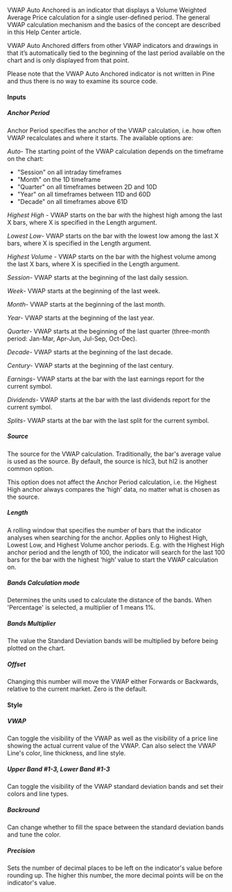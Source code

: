 VWAP Auto Anchored is an indicator that displays a Volume Weighted Average Price calculation for a single user-defined period. The general VWAP calculation mechanism and the basics of the concept are described in this Help Center article.

VWAP Auto Anchored differs from other VWAP indicators and drawings in that it’s automatically tied to the beginning of the last period available on the chart and is only displayed from that point.

Please note that the VWAP Auto Anchored indicator is not written in Pine and thus there is no way to examine its source code.

#### Inputs

##### Anchor Period

Anchor Period specifies the anchor of the VWAP calculation, i.e. how often VWAP recalculates and where it starts. The available options are:

*Auto*- The starting point of the VWAP calculation depends on the timeframe on the chart:

* "Session" on all intraday timeframes
* "Month" on the 1D timeframe
* "Quarter" on all timeframes between 2D and 10D
* "Year" on all timeframes between 11D and 60D
* "Decade" on all timeframes above 61D

*Highest High* - VWAP starts on the bar with the highest high among the last X bars, where X is specified in the Length argument.

*Lowest Low*- VWAP starts on the bar with the lowest low among the last X bars, where X is specified in the Length argument.

*Highest Volume* - VWAP starts on the bar with the highest volume among the last X bars, where X is specified in the Length argument.

*Session*- VWAP starts at the beginning of the last daily session.

*Week*- VWAP starts at the beginning of the last week.

*Month*- VWAP starts at the beginning of the last month.

*Year*- VWAP starts at the beginning of the last year.

*Quarter*- VWAP starts at the beginning of the last quarter (three-month period: Jan-Mar, Apr-Jun, Jul-Sep, Oct-Dec).

*Decade*- VWAP starts at the beginning of the last decade.

*Century*- VWAP starts at the beginning of the last century.

*Earnings*- VWAP starts at the bar with the last earnings report for the current symbol.

*Dividends*- VWAP starts at the bar with the last dividends report for the current symbol.

*Splits*- VWAP starts at the bar with the last split for the current symbol.

##### Source

The source for the VWAP calculation. Traditionally, the bar's average value is used as the source. By default, the source is hlc3, but hl2 is another common option.

This option does not affect the Anchor Period calculation, i.e. the Highest High anchor always compares the ‘high’ data, no matter what is chosen as the source.

##### Length

A rolling window that specifies the number of bars that the indicator analyses when searching for the anchor. Applies only to Highest High, Lowest Low, and Highest Volume anchor periods. E.g. with the Highest High anchor period and the length of 100, the indicator will search for the last 100 bars for the bar with the highest ‘high’ value to start the VWAP calculation on.

##### Bands Calculation mode

Determines the units used to calculate the distance of the bands. When 'Percentage' is selected, a multiplier of 1 means 1%.

##### Bands Multiplier

The value the Standard Deviation bands will be multiplied by before being plotted on the chart.

##### Offset

Changing this number will move the VWAP either Forwards or Backwards, relative to the current market. Zero is the default.

#### Style

##### VWAP

Can toggle the visibility of the VWAP as well as the visibility of a price line showing the actual current value of the VWAP. Can also select the VWAP Line's color, line thickness, and line style.

##### Upper Band #1-3, Lower Band #1-3

Can toggle the visibility of the VWAP standard deviation bands and set their colors and line types.

##### Backround

Can change whether to fill the space between the standard deviation bands and tune the color.

##### Precision

Sets the number of decimal places to be left on the indicator's value before rounding up. The higher this number, the more decimal points will be on the indicator's value.